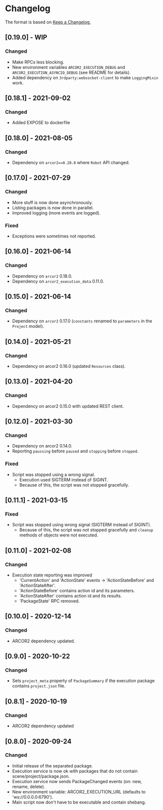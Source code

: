 # Changelog

The format is based on [Keep a Changelog](https://keepachangelog.com/en/1.0.0/),

## [0.19.0] - WIP

### Changed

- Make RPCs less blocking.
- New environment variables `ARCOR2_EXECUTION_DEBUG` and `ARCOR2_EXECUTION_ASYNCIO_DEBUG` (see README for details).
- Added dependency on `3rdparty:websocket-client` to make `LoggingMixin` work.

## [0.18.1] - 2021-09-02

### Changed
- Added EXPOSE to dockerfile


## [0.18.0] - 2021-08-05

### Changed

- Dependency on `arcor2==0.20.0` where `Robot` API changed.


## [0.17.0] - 2021-07-29

### Changed

- More stuff is now done asynchronously.
- Listing packages is now done in parallel.
- Improved logging (more events are logged).

### Fixed

- Exceptions were sometimes not reported.

## [0.16.0] - 2021-06-14

### Changed
- Dependency on `arcor2` 0.18.0.
- Dependency on `arcor2_execution_data` 0.11.0.

## [0.15.0] - 2021-06-14

### Changed
- Dependency on `arcor2` 0.17.0 (`constants` renamed to `parameters` in the `Project` model).

## [0.14.0] - 2021-05-21

### Changed
- Dependency on arcor2 0.16.0 (updated `Resources` class).

## [0.13.0] - 2021-04-20

### Changed
- Dependency on arcor2 0.15.0 with updated REST client.

## [0.12.0] - 2021-03-30

### Changed
- Dependency on arcor2 0.14.0.
- Reporting `paussing` before `paused` and `stopping` before `stopped`. 

### Fixed
- Script was stopped using a wrong signal.
  - Execution used SIGTERM instead of SIGINT.
  - Because of this, the script was not stopped gracefully.

## [0.11.1] - 2021-03-15

### Fixed
- Script was stopped using wrong signal (SIGTERM instead of SIGINT).
  - Because of this, the script was not stopped gracefully and `cleanup` methods of objects were not executed.

## [0.11.0] - 2021-02-08

### Changed
- Execution state reporting was improved
  - 'CurrentAction' and 'ActionState' events -> 'ActionStateBefore' and 'ActionStateAfter'.
  - 'ActionStateBefore' contains action id and its parameters.
  - 'ActionStateAfter' contains action id and its results.
  - 'PackageState' RPC removed.

## [0.10.0] - 2020-12-14

### Changed
- ARCOR2 dependency updated.

## [0.9.0] - 2020-10-22

### Changed
- Sets `project_meta` property of `PackageSummary` if the execution package contains `project.json` file.


## [0.8.1] - 2020-10-19

### Changed
- ARCOR2 dependency updated

## [0.8.0] - 2020-09-24
### Changed
- Initial release of the separated package.
- Execution service is now ok with packages that do not contain scene/project/package.json.
- Execution service now sends PackageChanged events (on: new, rename, delete).
- New environment variable: ARCOR2_EXECUTION_URL (defaults to 'ws://0.0.0.0:6790').
- Main script now don't have to be executable and contain shebang.
